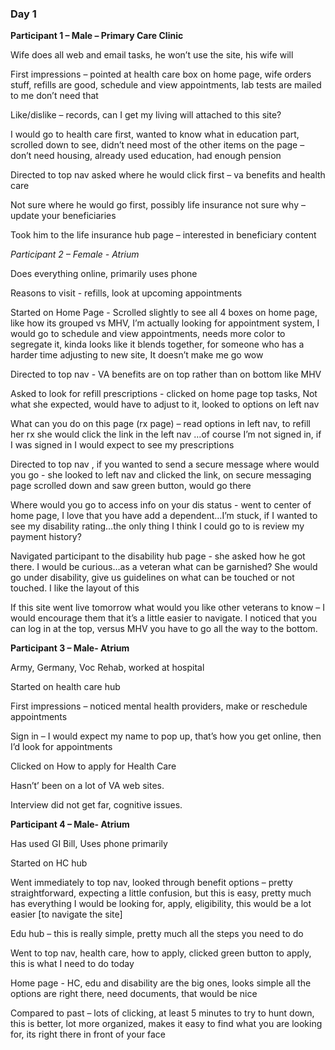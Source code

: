 ### Day 1 

**Participant 1 – Male – Primary Care Clinic**

Wife does all web and email tasks, he won’t use the site, his wife will

First impressions – pointed at health care box on home page, wife orders stuff, refills are good, schedule and view appointments, lab tests are mailed to me don’t need that

Like/dislike – records, can I get my living will attached to this site? 

I would go to health care first, wanted to know what in education part, scrolled down to see, didn’t need most of the other items on the page – don’t need housing, already used education, had enough pension

Directed to top nav asked where he would click first – va benefits and health care

Not sure where he would go first, possibly life insurance not sure why – update your beneficiaries

Took him to the life insurance hub page – interested in beneficiary content

*Participant 2 – Female - Atrium*

Does everything online, primarily uses phone

Reasons to visit  - refills, look at upcoming appointments

Started on Home Page - Scrolled slightly to see all 4 boxes on home page, like how its grouped vs MHV, I’m actually looking for appointment system, I would go to schedule and view appointments, needs more color to segregate it, kinda looks like it blends together, for someone who has a harder time adjusting to new site, It doesn’t make me go wow

Directed to top nav - VA benefits are on top rather than on bottom like MHV

Asked to look for refill prescriptions - clicked on home page top tasks, Not what she expected, would have to adjust to it, looked to options on left nav

What can you do on this page (rx page) – read options in left nav, to refill her rx she would click the link in the left nav …of course I’m not signed in, if I was signed in I would expect to see my prescriptions

Directed to top nav , if you wanted to send a secure message where would you go - she looked to left nav and clicked the link, on secure messaging page scrolled down and saw green button, would go there

Where would you go to access info on your dis status - went to center of home page, I love that you have add a dependent…I’m stuck, if I wanted to see my disability rating…the only thing I think I could go to is review my payment history?

Navigated participant to the disability hub page - she asked how he got there.  I would be curious…as a veteran what can be garnished?  She would go under disability, give us guidelines on what can be touched or not touched. I like the layout of this

If this site went live tomorrow what would you like other veterans to know – I would encourage them that it’s a little easier to navigate. I noticed that you can log in at the top, versus MHV you have to go all the way to the bottom. 


**Participant 3 – Male- Atrium**

Army, Germany, Voc Rehab, worked at hospital

Started on health care hub

First impressions – noticed mental health providers, make or reschedule appointments

Sign in – I would expect my name to pop up, that’s how you get online, then I’d look for appointments

Clicked on How to apply for Health Care

Hasn’t’ been on a lot of VA web sites.

Interview did not get far, cognitive issues.


**Participant 4 – Male- Atrium**

Has used GI Bill, Uses phone primarily

Started on HC hub

Went immediately to top nav, looked through benefit options – pretty straightforward, expecting a little confusion, but this is easy, pretty much has everything I would be looking for, apply, eligibility, this would be a lot easier [to navigate the site]

Edu hub – this is really simple, pretty much all the steps you need to do

Went to top nav, health care, how to apply, clicked green button to apply, this is what I need to do today

Home page - HC, edu and disability are the big ones, looks simple all the options are right there, need documents, that would be nice

Compared to past – lots of clicking, at least 5 minutes to try to hunt down, this is better, lot more organized, makes it easy to find what you are looking for, its right there in front of your face
